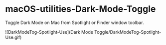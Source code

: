 # macOS-utilities-Dark-Mode-Toggle
Toggle Dark Mode on Mac from Spotlight or Finder window toolbar.  



![DarkModeTog-Spotlight-Use](Dark Mode Toggle/DarkModeTog-Spotlight-Use.gif)

